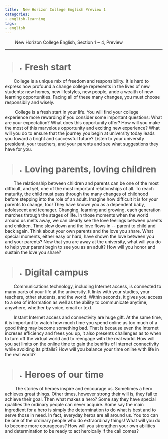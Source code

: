 ```yaml
---
title:  New Horizon College English Preview 1
categories:
- english-learning
tags:
- english
---
```


&emsp;&emsp; New Horizon College English, Section 1 ~ 4, Preview

<!-- more -->

***
>+ # Fresh start

&emsp;&emsp;College is a unique mix of freedom and responsibility.
It is hard to express how profound  a change college represents in 
the lives of new students: 
new homes, new lifestyles, new people, ande a wealth of new learning opportunities.
Facing all of these many changes, you must choose responsibily and wisely.

&emsp;&emsp; College is a fresh start in your life.
You will find your college experience more rewarding if you consider some important questions:
What are your expectation?
What does this opportunity offer?
How will you make the most of this marvelous opportunity and exciting new 
experience?
What will you do to ensure that the journey you begin at university today leads you toward a bright and successful future?
Listen to your university president, your teachers, and your parents and see
what suggestions they have for you.

>+ # Loving parents, loving children

&emsp;&emsp;The relationship between children and parents can be one of the most difficult, and yet, one of the most important relationships of all.
To reach maturity, the child must pass through the many changes of childhood before stepping into the role of an adult.
Imagine how difficult it is for your parents to change, too!
They have known you as a dependent baby, adolescent and teenager.
Changing, learning and growing, each generation marches through the stages of life.
In those moments when the world around us melts away, we can clearly see the love feelings between parents and children.
Time slow down and the love flows in -- parent to child and back again.
Think about your own parents and the love you share.
What special moments, either easy or hard, have shown the love between you and your parents?
Now that you are away at the university, what will you do to help your parent
begin to see you as an adult?
How will you honor and sustain the love you share?

>+ # Digital campus

&emsp;&emsp;Communications technology, including Internet access, is connected to many parts of your life at the university.
It links with your studies, your teachers, other students, and the world.
Within seconds, it gives you access to a sea of information as well as the ability to communicate anytime, anywhere, whether by voice, email or text.

&emsp;&emsp;Instant Internet access and connectivity are huge gift.
At the same time, it is important to watch how much time you spend online as too much of a good thing may become something bad.
That is because even the Internet increses efficiency and frees you up, it also presents challenges as to when to turn off the virtual world and to reengage with the real world. 
How will you set limits on the online time to gain the benifits of Internet connectivity while avoiding its pitfalls?
How will you balance your time online with life in the real world?

>+ # Heroes of our time

&emsp;&emsp; The stories of heroes inspire and encourage us.
Sometimes a hero achieves great things.
Other times, however strong their will is, they fail to achieve their goal.
Then what makes a hero?
Some say they have special qualities the ordinary people can never acquire.
Some say the main ingredient for a hero is simply the determination to do what is best and to serve those in need. In fact, everyday heros are all around us.
You too can be one of the ordinary people who do extraordinay things! 
What will you do to become more courageous?
How will you strengthen your own abilities and determination to be ready to act heroically if the call comes?




